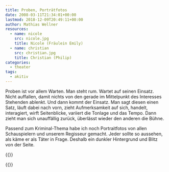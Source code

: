 ```yaml
---
title: Proben, Porträtfotos
date: 2008-03-11T21:34:01+00:00
lastmod: 2018-12-09T20:49:11+00:00
author: Mathias Wellner
resources:
  - name: nicole
    src: nicole.jpg
    title: Nicole (Fräulein Emily)
  - name: christian
    src: christian.jpg
    title: Christian (Philip)
categories:
  - theater
tags:
  - akitiv
---
```

Proben ist vor allem Warten. Man steht rum. Wartet auf seinen Einsatz. Nicht auffallen, damit nichts von den gerade im Mittelpunkt des Interesses Stehenden ablenkt. Und dann kommt der Einsatz. Man sagt diesen einen Satz, läuft dabei nach vorn, zieht Aufmerksamkeit auf sich, handelt, interagiert, wirft Seitenblicke, variiert die Tonlage und das Tempo. Dann zieht man sich unauffällig zurück, überlässt wieder den anderen die Bühne.
<!--more-->

Passend zum Kriminal-Thema habe ich noch Portraitfotos von allen Schauspielern und unserem Regisseur gemacht. Jeder sollte so aussehen, als käme er als Täter in Frage. Deshalb ein dunkler Hintergrund und Blitz von der Seite. 

{{<responsive-image name="nicole">}}

{{<responsive-image name="christian">}}
